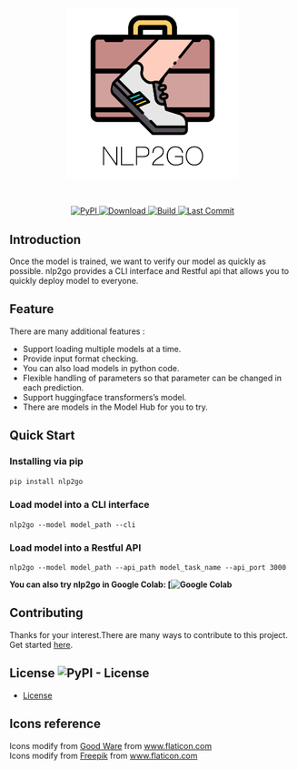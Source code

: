 <p  align="center">
    <br>
    <img src="https://raw.githubusercontent.com/voidful/nlp2go/master/docs/img/nlp2go.png" width="300"/>
    <br>
</p>
<br/>
<p align="center">
    <a href="https://pypi.org/project/nlp2go/">
        <img alt="PyPI" src="https://img.shields.io/pypi/v/nlp2go">
    </a>
    <a href="https://github.com/voidful/nlp2go">
        <img alt="Download" src="https://img.shields.io/pypi/dm/nlp2go">
    </a>
    <a href="https://github.com/voidful/nlp2go">
        <img alt="Build" src="https://img.shields.io/github/workflow/status/voidful/nlp2go/Python package">
    </a>
    <a href="https://github.com/voidful/nlp2go">
        <img alt="Last Commit" src="https://img.shields.io/github/last-commit/voidful/nlp2go">
    </a>
</p>

## Introduction
Once the model is trained, we want to verify our model as quickly as possible.
nlp2go provides a CLI interface and  Restful api that allows you to quickly deploy model to everyone.

## Feature  
There are many additional features :  
- Support loading multiple models at a time.  
- Provide input format checking.  
- You can also load models in python code.  
- Flexible handling of parameters so that parameter can be changed in each prediction.  
- Support huggingface transformers’s model.  
- There are models in the Model Hub for you to try.

## Quick Start
### Installing via pip
```bash
pip install nlp2go
```
### Load model into a CLI interface
```
nlp2go --model model_path --cli
```
### Load model into a Restful API
```
nlp2go --model model_path --api_path model_task_name --api_port 3000
```

**You can also try nlp2go in Google Colab: [![Google Colab](https://colab.research.google.com/drive/15aYFPsa88A20g5R2QS3kyVrjGlccr0Qd?usp=sharing)**


## Contributing
Thanks for your interest.There are many ways to contribute to this project. Get started [here](https://github.com/voidful/nlp2go/blob/master/CONTRIBUTING.md).

## License ![PyPI - License](https://img.shields.io/github/license/voidful/nlp2go)

* [License](https://github.com/voidful/nlp2go/blob/master/LICENSE)

## Icons reference
Icons modify from <a href="https://www.flaticon.com/free-icon/running_2151630" title="Good Ware">Good Ware</a> from <a href="https://www.flaticon.com/" title="Flaticon">www.flaticon.com</a>     
Icons modify from <a href="https://www.flaticon.com/authors/freepik" title="Freepik">Freepik</a> from <a href="https://www.flaticon.com/" title="Flaticon">www.flaticon.com</a>    
